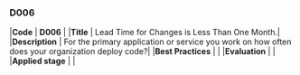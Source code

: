 ### D006

|**Code**           | **D006** |
|**Title**          | Lead Time for Changes is Less Than One Month.|
|**Description**    | For the primary application or service you work on how often does your organization deploy code?|
|**Best Practices** | |
|**Evaluation**     | |
|**Applied stage**  | |
